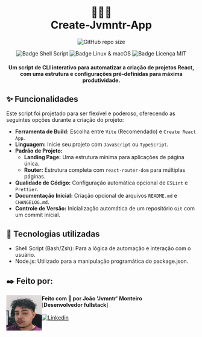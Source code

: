  <h1 align="center">
  👨🏻‍💻 <br> Create-Jvmntr-App
</h1>

 <div align="center">
   
  ![GitHub repo size](https://img.shields.io/github/repo-size/jvmntr/portfolio?style=for-the-badge) 
   
  <img src="https://img.shields.io/badge/Shell_Script-121011?style=for-the-badge&logo=gnu-bash&logoColor=white" alt="Badge Shell Script" />
  <img src="https://img.shields.io/badge/Made%20for-Linux%20%26%20macOS-blue?style=for-the-badge" alt="Badge Linux & macOS" />
  <img src="https://img.shields.io/badge/License-MIT-green?style=for-the-badge" alt="Badge Licença MIT" />
</div>

<h4 align="center">
  Um script de CLI interativo para automatizar a criação de projetos React, com uma estrutura e configurações pré-definidas para máxima produtividade.
</h4>

## ✨ Funcionalidades

Este script foi projetado para ser flexível e poderoso, oferecendo as seguintes opções durante a criação do projeto:

* **Ferramenta de Build:** Escolha entre `Vite` (Recomendado) e `Create React App`.
* **Linguagem:** Inicie seu projeto com `JavaScript` ou `TypeScript`.
* **Padrão de Projeto:**
    * **Landing Page:** Uma estrutura mínima para aplicações de página única.
    * **Router:** Estrutura completa com `react-router-dom` para múltiplas páginas.
* **Qualidade de Código:** Configuração automática opcional de `ESLint` e `Prettier`.
* **Documentação Inicial:** Criação opcional de arquivos `README.md` e `CHANGELOG.md`.
* **Controle de Versão:** Inicialização automática de um repositório `Git` com um commit inicial.

## 💼 Tecnologias utilizadas

- Shell Script (Bash/Zsh): Para a lógica de automação e interação com o usuário.
- Node.js: Utilizado para a manipulação programática do package.json.

## ✒️ Feito por:

<img align="left" height="94px" width="94px" alt="Foto de perfil" src="./profile_git.jpg">

**Feito com 🖤 por João 'Jvmntr' Monteiro** \
[**Desenvolvedor fullstack**]  <br><br>
[![Linkedin](https://img.shields.io/badge/-Jvmntr-333333?style=flat-square&logo=Linkedin&logoColor=white&link=https://www.linkedin.com/in/jvmntr/)](https://www.linkedin.com/in/jvmntr/)
<br/>
